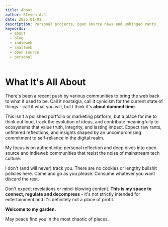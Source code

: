 ```yaml
---
title: About
author: Steven A.J.
date: 2025-01-01
description: Personal projects, open source news and unhinged rants.
keywords:
  - about
  - blog
  - indieweb
  - smallweb
  - open source
  - personal
---
```


# What It's All About

There's been a recent push by various communities to bring the web back to what it used to be. Call it nostalgia, call it cynicism for the current state of things - call it what you will, but I think it's **about damned time**.

This isn't a polished portfolio or marketing platform, but a place for me to think out loud, track the evolution of ideas, and contribute meaningfully to ecosystems that value truth, integrity, and lasting impact. Expect raw rants, unfiltered reflections, and insights shaped by an uncompromising commitment to self-reliance in the digital realm.

My focus is on authenticity: personal reflection and deep dives into open source and indieweb communities that resist the noise of mainstream tech culture. 

I don't (and will never) track you. There are no cookies or lengthy bullshit policies here. Come and go as you please. Consume whatever you want discard the rest. 

Don't expect revelations or mind-blowing content. **This is my space to connect, regulate and decompress** - it's not strictly intended for entertainment and it's definitely not a place of profit.

**Welcome to my garden.** 

May peace find you in the most chaotic of places.